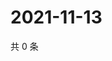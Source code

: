 # 2021-11-13

共 0 条

<!-- BEGIN WEIBO -->
<!-- 最后更新时间 Sat Nov 13 2021 23:14:33 GMT+0800 (China Standard Time) -->

<!-- END WEIBO -->
